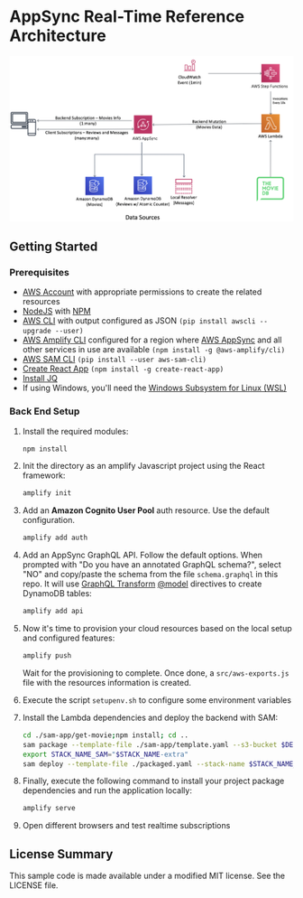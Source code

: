 # AppSync Real-Time Reference Architecture

![Overview](/media/realtime-refarch.png)

## Getting Started

### Prerequisites

- [AWS Account](https://aws.amazon.com/mobile/details) with appropriate permissions to create the related resources
- [NodeJS](https://nodejs.org/en/download/) with [NPM](https://docs.npmjs.com/getting-started/installing-node)
- [AWS CLI](http://docs.aws.amazon.com/cli/latest/userguide/installing.html) with output configured as JSON `(pip install awscli --upgrade --user)`
- [AWS Amplify CLI](https://github.com/aws-amplify/amplify-cli) configured for a region where [AWS AppSync](https://docs.aws.amazon.com/general/latest/gr/rande.html) and all other services in use are available `(npm install -g @aws-amplify/cli)`
- [AWS SAM CLI](https://github.com/awslabs/aws-sam-cli) `(pip install --user aws-sam-cli)`
- [Create React App](https://github.com/facebook/create-react-app) `(npm install -g create-react-app)`
- [Install JQ](https://stedolan.github.io/jq/)
- If using Windows, you'll need the [Windows Subsystem for Linux (WSL)](https://docs.microsoft.com/en-us/windows/wsl/install-win10)

### Back End Setup

1. Install the required modules:

    ```bash
    npm install
    ```

2. Init the directory as an amplify Javascript project using the React framework:
   
    ```bash
    amplify init
    ```

3. Add an **Amazon Cognito User Pool** auth resource. Use the default configuration.

   ```bash
   amplify add auth
   ```

4. Add an AppSync GraphQL API. Follow the default options. When prompted with "Do you have an annotated GraphQL schema?", select "NO" and copy/paste the schema from the file `schema.graphql` in this repo. It will use [GraphQL Transform](https://aws-amplify.github.io/docs/cli/graphql?sdk=js)  [@model](https://aws-amplify.github.io/docs/cli/graphql?sdk=js#model) directives to create DynamoDB tables:

    ```bash
   amplify add api
   ```
5. Now it's time to provision your cloud resources based on the local setup and configured features:

   ```bash
   amplify push
   ```

   Wait for the provisioning to complete. Once done, a `src/aws-exports.js` file with the resources information is created.
6. Execute the script `setupenv.sh` to configure some environment variables
7. Install the Lambda dependencies and deploy the backend with SAM:
    ```bash
   cd ./sam-app/get-movie;npm install; cd ..
   sam package --template-file ./sam-app/template.yaml --s3-bucket $DEPLOYMENT_BUCKET_NAME --output-template-file packaged.yaml --region $AWS_REGION
   export STACK_NAME_SAM="$STACK_NAME-extra"
   sam deploy --template-file ./packaged.yaml --stack-name $STACK_NAME_SAM --capabilities CAPABILITY_IAM --parameter-overrides unauthRole=$UNAUTH_ROLE graphqlApi=$GRAPHQL_API_ID graphqlEndpoint=$GRAPHQL_ENDPOINT --region $AWS_REGION
   ```
8.  Finally, execute the following command to install your project package dependencies and run the application locally:

    ```bash
    amplify serve
    ```
9.  Open different browsers and test realtime subscriptions

## License Summary
This sample code is made available under a modified MIT license. See the LICENSE file.